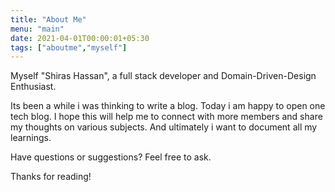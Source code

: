 ```yaml
---
title: "About Me"
menu: "main"
date: 2021-04-01T00:00:01+05:30
tags: ["aboutme","myself"]
---
```


Myself "Shiras Hassan", a full stack developer and Domain-Driven-Design Enthusiast.

Its been a while i was thinking to write a blog.
Today i am happy to open one tech blog.
I hope this will help me to connect with more members and share my thoughts on various subjects.
And ultimately i want to document all my learnings.

Have questions or suggestions? Feel free to ask.

Thanks for reading!
